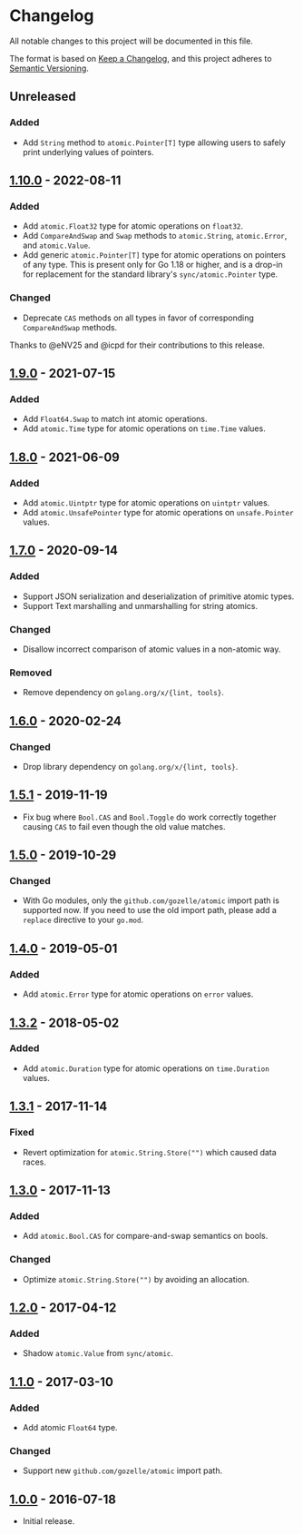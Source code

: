 # Changelog
All notable changes to this project will be documented in this file.

The format is based on [Keep a Changelog](https://keepachangelog.com/en/1.0.0/),
and this project adheres to [Semantic Versioning](https://semver.org/spec/v2.0.0.html).

## Unreleased
### Added
- Add `String` method to `atomic.Pointer[T]` type allowing users to safely print
underlying values of pointers.

## [1.10.0] - 2022-08-11
### Added
- Add `atomic.Float32` type for atomic operations on `float32`.
- Add `CompareAndSwap` and `Swap` methods to `atomic.String`, `atomic.Error`,
  and `atomic.Value`.
- Add generic `atomic.Pointer[T]` type for atomic operations on pointers of any
  type. This is present only for Go 1.18 or higher, and is a drop-in for
  replacement for the standard library's `sync/atomic.Pointer` type.

### Changed
- Deprecate `CAS` methods on all types in favor of corresponding
  `CompareAndSwap` methods.

Thanks to @eNV25 and @icpd for their contributions to this release.

[1.10.0]: https://github.com/uber-go/atomic/compare/v1.9.0...v1.10.0

## [1.9.0] - 2021-07-15
### Added
- Add `Float64.Swap` to match int atomic operations.
- Add `atomic.Time` type for atomic operations on `time.Time` values.

[1.9.0]: https://github.com/uber-go/atomic/compare/v1.8.0...v1.9.0

## [1.8.0] - 2021-06-09
### Added
- Add `atomic.Uintptr` type for atomic operations on `uintptr` values.
- Add `atomic.UnsafePointer` type for atomic operations on `unsafe.Pointer` values.

[1.8.0]: https://github.com/uber-go/atomic/compare/v1.7.0...v1.8.0

## [1.7.0] - 2020-09-14
### Added
- Support JSON serialization and deserialization of primitive atomic types.
- Support Text marshalling and unmarshalling for string atomics.

### Changed
- Disallow incorrect comparison of atomic values in a non-atomic way.

### Removed
- Remove dependency on `golang.org/x/{lint, tools}`.

[1.7.0]: https://github.com/uber-go/atomic/compare/v1.6.0...v1.7.0

## [1.6.0] - 2020-02-24
### Changed
- Drop library dependency on `golang.org/x/{lint, tools}`.

[1.6.0]: https://github.com/uber-go/atomic/compare/v1.5.1...v1.6.0

## [1.5.1] - 2019-11-19
- Fix bug where `Bool.CAS` and `Bool.Toggle` do work correctly together
  causing `CAS` to fail even though the old value matches.

[1.5.1]: https://github.com/uber-go/atomic/compare/v1.5.0...v1.5.1

## [1.5.0] - 2019-10-29
### Changed
- With Go modules, only the `github.com/gozelle/atomic` import path is supported now.
  If you need to use the old import path, please add a `replace` directive to
  your `go.mod`.

[1.5.0]: https://github.com/uber-go/atomic/compare/v1.4.0...v1.5.0

## [1.4.0] - 2019-05-01
### Added
 - Add `atomic.Error` type for atomic operations on `error` values.

[1.4.0]: https://github.com/uber-go/atomic/compare/v1.3.2...v1.4.0

## [1.3.2] - 2018-05-02
### Added
- Add `atomic.Duration` type for atomic operations on `time.Duration` values.

[1.3.2]: https://github.com/uber-go/atomic/compare/v1.3.1...v1.3.2

## [1.3.1] - 2017-11-14
### Fixed
- Revert optimization for `atomic.String.Store("")` which caused data races.

[1.3.1]: https://github.com/uber-go/atomic/compare/v1.3.0...v1.3.1

## [1.3.0] - 2017-11-13
### Added
- Add `atomic.Bool.CAS` for compare-and-swap semantics on bools.

### Changed
- Optimize `atomic.String.Store("")` by avoiding an allocation.

[1.3.0]: https://github.com/uber-go/atomic/compare/v1.2.0...v1.3.0

## [1.2.0] - 2017-04-12
### Added
- Shadow `atomic.Value` from `sync/atomic`.

[1.2.0]: https://github.com/uber-go/atomic/compare/v1.1.0...v1.2.0

## [1.1.0] - 2017-03-10
### Added
- Add atomic `Float64` type.

### Changed
- Support new `github.com/gozelle/atomic` import path.

[1.1.0]: https://github.com/uber-go/atomic/compare/v1.0.0...v1.1.0

## [1.0.0] - 2016-07-18

- Initial release.

[1.0.0]: https://github.com/uber-go/atomic/releases/tag/v1.0.0
